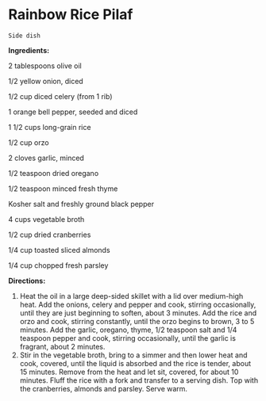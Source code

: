 # Rainbow Rice Pilaf

`Side dish`

**Ingredients:**

2 tablespoons olive oil

1/2 yellow onion, diced 

1/2 cup diced celery (from 1 rib)

1 orange bell pepper, seeded and diced 

1 1/2 cups long-grain rice 

1/2 cup orzo 

2 cloves garlic, minced 

1/2 teaspoon dried oregano 

1/2 teaspoon minced fresh thyme 

Kosher salt and freshly ground black pepper 

4 cups vegetable broth 

1/2 cup dried cranberries 

1/4 cup toasted sliced almonds 

1/4 cup chopped fresh parsley 

**Directions:**

1. Heat the oil in a large deep-sided skillet with a lid over medium-high heat. Add the onions, celery and pepper and cook, stirring occasionally, until they are just beginning to soften, about 3 minutes. Add the rice and orzo and cook, stirring constantly, until the orzo begins to brown, 3 to 5 minutes. Add the garlic, oregano, thyme, 1/2 teaspoon salt and 1/4 teaspoon pepper and cook, stirring occasionally, until the garlic is fragrant, about 2 minutes.
2. Stir in the vegetable broth, bring to a simmer and then lower heat and cook, covered, until the liquid is absorbed and the rice is tender, about 15 minutes. Remove from the heat and let sit, covered, for about 10 minutes. Fluff the rice with a fork and transfer to a serving dish. Top with the cranberries, almonds and parsley. Serve warm.
